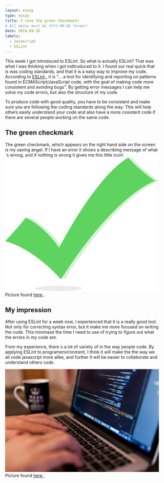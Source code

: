 ```yaml
---
layout: essay
type: essay
title: I love the green checkmark!
# All dates must be YYYY-MM-DD format!
date: 2019-09-26
labels:
  - Javascript
  - ESLint
---
```

This week I got introduced to ESLint. So what is actually ESLint? That was what I was thinking when i got indtruduced to it. I found our real quick that is was coding standards, and that it is a easy way to improve my code. According to <a href="
https://eslint.org/docs/user-guide/getting-started">ESLint </a>, it is  "... a tool for identifying and reporting on patterns found in ECMAScript/JavaScript code, with the goal of making code more consistent and avoiding bugs". By getting error messages I can help me solve my code errors, but also the structure of my code.

To produce code with good quality, you have to be consistent and make sure you are following the coding standards along the way. This will help others easily understand your code and also have a more cosistent code if there are several people working on the same code. 


<h2>The green checkmark</h2>
The green checkmark, which appears on the right hand side on the screen is my saving angel. If I have an error it shows a describing message of what´s wrong, and if nothing is wrong it gives me this little icon!

<img class="ui image" src="../images/Checkmark.svg">
Picture found <a href="https://commons.wikimedia.org/wiki/File:Checkmark_green.svg">here </a>. 


<h2>My impression</h2>
After using ESLint for a week now, I experienced that it is a really good tool. Not only for correcting syntax error, but it make me more focused on writing the code. This minimaze the time I need to use of trying to figure out what the errors in my code are. 

From my experience, there´s a lot of variety of in the way people code. By applying ESLint to programenvironment, I think it will make the the way we all code javascript more alike, and further it will be easier to collaborate and understand others code. 

<img class="ui image" src="../images/code.jpg">
Picture found <a href="https://pixnio.com/objects/computer/programming-code-programmer-coding-coffee-cup-computer-copy-hands-computer-keyboard">here </a>. 

